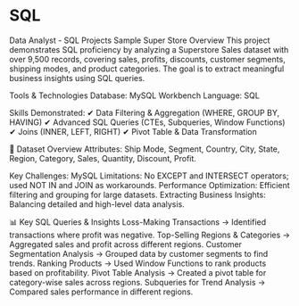 # SQL
Data Analyst - SQL Projects
Sample Super Store 
Overview
This project demonstrates SQL proficiency by analyzing a Superstore Sales dataset with over 9,500 records, covering sales, profits, discounts, customer segments, shipping modes, and product categories. The goal is to extract meaningful business insights using SQL queries.

Tools & Technologies
Database: MySQL Workbench
Language: SQL

Skills Demonstrated:
✔ Data Filtering & Aggregation (WHERE, GROUP BY, HAVING)
✔ Advanced SQL Queries (CTEs, Subqueries, Window Functions)
✔ Joins (INNER, LEFT, RIGHT)
✔ Pivot Table & Data Transformation

📂 Dataset Overview
Attributes: Ship Mode, Segment, Country, City, State, Region, Category, Sales, Quantity, Discount, Profit.

Key Challenges:
MySQL Limitations: No EXCEPT and INTERSECT operators; used NOT IN and JOIN as workarounds.
Performance Optimization: Efficient filtering and grouping for large datasets.
Extracting Business Insights: Balancing detailed and high-level data analysis.

📊 Key SQL Queries & Insights
Loss-Making Transactions → Identified transactions where profit was negative.
Top-Selling Regions & Categories → Aggregated sales and profit across different regions.
Customer Segmentation Analysis → Grouped data by customer segments to find trends.
Ranking Products → Used Window Functions to rank products based on profitability.
Pivot Table Analysis → Created a pivot table for category-wise sales across regions.
Subqueries for Trend Analysis → Compared sales performance in different regions.
